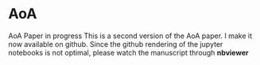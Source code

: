 # AoA
AoA Paper in progress
This is a second version of the AoA paper. I make it now available on github. Since the github rendering of the jupyter notebooks 
is not optimal, please watch the manuscript through **nbviewer**
